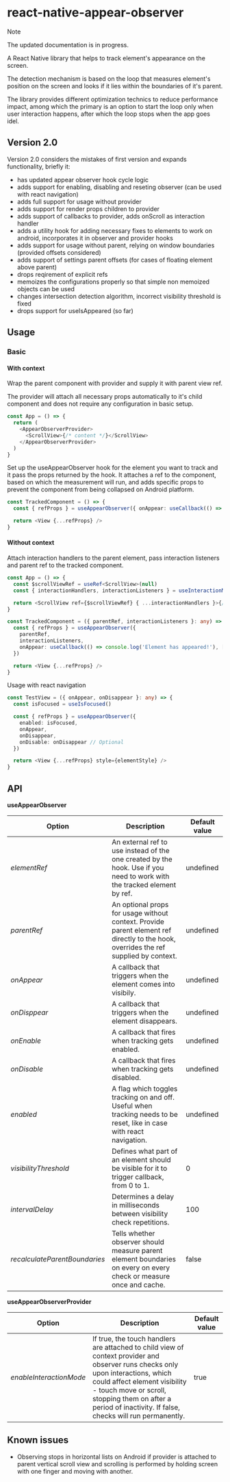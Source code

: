 <h1>react-native-appear-observer</h1>

> [!NOTE]
> The updated documentation is in progress.

<p>A React Native library that helps to track element's appearance on the screen.</p>
<p>The detection mechanism is based on the loop that measures element's position on the screen and looks if it lies within the boundaries of it's parent.</p>
<p>The library provides different optimization technics to reduce performance impact, among which the primary is an option to start the loop only when user interaction happens, after which the loop stops when the app goes idel.</p>

<h2>Version 2.0</h2>

Version 2.0 considers the mistakes of first version and expands functionality, briefly it:

- has updated appear observer hook cycle logic
- adds support for enabling, disabling and reseting observer (can be used with react navigation)
- adds full support for usage without provider
- adds support for render props children to provider
- adds support of callbacks to provider, adds onScroll as interaction handler
- adds a utility hook for adding necessary fixes to elements to work on android,
  incorporates it in observer and provider hooks
- adds support for usage without parent, relying on window boundaries (provided offsets considered)
- adds support of settings parent offsets (for cases of floating element above parent)
- drops reqirement of explicit refs
- memoizes the configurations properly so that simple non memoized objects can be used
- changes intersection detection algorithm, incorrect visibility threshold is fixed
- drops support for useIsAppeared (so far)

<h2>Usage</h2>

<h3>Basic</h3>
<h4>With context</h4>

<p>Wrap the parent component with provider and supply it with parent view ref.</p>
<p>The provider will attach all necessary props automatically to it's child component and does not require any configuration in basic setup.</p>

```ts
const App = () => {
  return (
    <AppearObserverProvider>
      <ScrollView>{/* content */}</ScrollView>
    </AppearObserverProvider>
  )
}
```

Set up the useAppearObserver hook for the element you want to track and it pass the props returned by the hook.
It attaches a ref to the component, based on which the measurement will run, and adds specific props to prevent the component from being collapsed on Android platform.
```ts
const TrackedComponent = () => {
  const { refProps } = useAppearObserver({ onAppear: useCallback(() => console.log('Element has appeared!'), []) })

  return <View {...refProps} />
}
```

<h4>Without context</h4>
<p>Attach interaction handlers to the parent element, pass interaction listeners and parent ref to the tracked component.</p>

```ts
const App = () => {
  const $scrollViewRef = useRef<ScrollView>(null)
  const { interactionHandlers, interactionListeners } = useInteractionManager()

  return <ScrollView ref={$scrollViewRef} { ...interactionHandlers }>{/* content */}</ScrollView>
}

const TrackedComponent = ({ parentRef, interactionListeners }: any) => {
  const { refProps } = useAppearObserver({
    parentRef,
    interactionListeners,
    onAppear: useCallback(() => console.log('Element has appeared!'), [])
  })

  return <View {...refProps} />
}
```

Usage with react navigation

```ts
const TestView = ({ onAppear, onDisappear }: any) => {
  const isFocused = useIsFocused()

  const { refProps } = useAppearObserver({
    enabled: isFocused,
    onAppear,
    onDisappear,
    onDisable: onDisappear // Optional
  })

  return <View {...refProps} style={elementStyle} />
}
```

<h2>API</h2>

<b>useAppearObserver</b>

| Option                        | Description                                                                                                        | Default value |
| ----------------------------- | ------------------------------------------------------------------------------------------------------------------ | ------------- |
| _elementRef_                  | An external ref to use instead of the one created by the hook. Use if you need to work with the tracked element by ref. | undefined     |
| _parentRef_                   | An optional props for usage without context. Provide parent element ref directly to the hook, overrides the ref supplied by context. | undefined     |
| _onAppear_                    | A callback that triggers when the element comes into visibily.                                                     | undefined     |
| _onDisppear_                  | A callback that triggers when the element disappears.                                                              | undefined     |
| _onEnable_                    | A callback that fires when tracking gets enabled.                                                                  | undefined     |
| _onDisable_                   | A callback that fires when tracking gets disabled.                                                                | undefined     |
| _enabled_                     | A flag which toggles tracking on and off. Useful when tracking needs to be reset, like in case with react navigation. | undefined     |
| _visibilityThreshold_         | Defines what part of an element should be visible for it to trigger callback, from 0 to 1.                         | 0             |
| _intervalDelay_               | Determines a delay in milliseconds between visibility check repetitions.                                           | 100           |
| _recalculateParentBoundaries_ | Tells whether observer should measure parent element boundaries on every on every check or measure once and cache. | false         |

<b>useAppearObserverProvider</b>

| Option                  | Description                                                                                                                                                                                                                                                                     | Default value |
| ----------------------- | ------------------------------------------------------------------------------------------------------------------------------------------------------------------------------------------------------------------------------------------------------------------------------- | ------------- |
| _enableInteractionMode_ | If true, the touch handlers are attached to child view of context provider and observer runs checks only upon interactions, which could affect element visibility - touch move or scroll, stopping them on after a period of inactivity. If false, checks will run permanently. | true          |

<h2>Known issues</h2>

- Observing stops in horizontal lists on Android if provider is attached to parent vertical scroll view and scrolling is performed by
  holding screen with one finger and moving with another.
